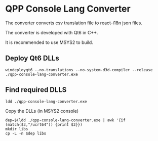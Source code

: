 # QPP Console Lang Converter

The converter converts csv translation file to react-i18n json files.

The converter is developed with Qt6 in C++.

It is recommended to use MSYS2 to build.

## Deploy Qt6 DLLs

```
windeployqt6 --no-translations --no-system-d3d-compiler --release ./qpp-console-lang-converter.exe
```

## Find required DLLS

```
ldd ./qpp-console-lang-converter.exe
```

Copy the DLLs (in MSYS2 console)

```
dep=$(ldd ./qpp-console-lang-converter.exe | awk '{if (match($3,"/ucrt64")) {print $3}})
mkdir libs
cp -L -n $dep libs
```
